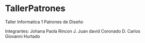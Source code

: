 ﻿# TallerPatrones
Taller Informatica 1 Patrones de Diseño

Integrantes: 
Johana Paola Rincon J.
Juan david Coronado D.
Carlos Giovanni Hurtado